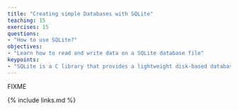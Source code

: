 ```yaml
---
title: "Creating simple Databases with SQLite"
teaching: 15
exercises: 15
questions:
- "How to use SQLite?"
objectives:
- "Learn how to read and write data on a SQLite database file"
keypoints:
- "SQLite is a C library that provides a lightweight disk-based database that doesn’t require a separate server process and allows accessing the database using a nonstandard variant of the SQL query language. "
---
```

FIXME

{% include links.md %}
